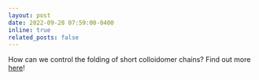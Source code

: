 ```yaml
---
layout: post
date: 2022-09-28 07:59:00-0400
inline: true
related_posts: false
---
```


How can we control the folding of short colloidomer chains? Find out more [here](https://www.nature.com/articles/s41586-022-05198-8)!
